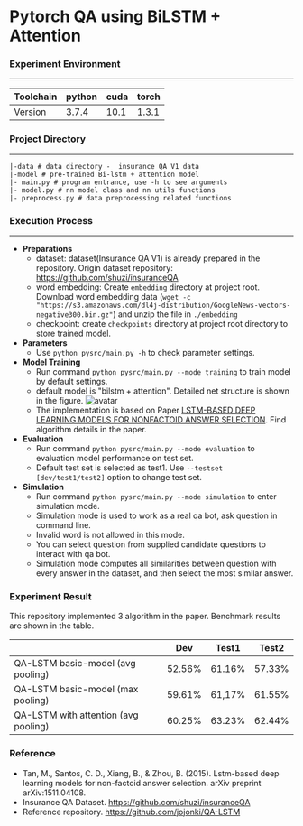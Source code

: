 # Pytorch QA using BiLSTM + Attention 

### Experiment Environment

---

| Toolchain | python | cuda | torch |
|----|----|----|----
| Version| 3.7.4 | 10.1 | 1.3.1 |

### Project Directory 

---

```
|-data # data directory -  insurance QA V1 data
|-model # pre-trained Bi-lstm + attention model 
|- main.py # program entrance, use -h to see arguments
|- model.py # nn model class and nn utils functions
|- preprocess.py # data preprocessing related functions 
```

### Execution Process

---

- **Preparations**
    - dataset: dataset(Insurance QA V1) is already prepared in the repository. Origin dataset repository: https://github.com/shuzi/insuranceQA 
    - word embedding: Create `embedding` directory at project root. Download word embedding data (`wget -c "https://s3.amazonaws.com/dl4j-distribution/GoogleNews-vectors-negative300.bin.gz"`) and unzip the file in `./embedding`
    - checkpoint: create `checkpoints` directory at project root directory to store trained model. 
- **Parameters**
    - Use `python pysrc/main.py -h` to check parameter settings. 
- **Model Training**
    - Run command `python pysrc/main.py --mode training` to train model by default settings.
    - default model is "bilstm + attention". Detailed net structure is shown in the figure.
    ![avatar](./bilstm_attention.jpg)
    - The implementation is based on Paper [LSTM-BASED DEEP LEARNING MODELS FOR NONFACTOID ANSWER SELECTION](https://openreview.net/pdf?id=ZY9xwl3PDS5Pk8ELfEzP). Find algorithm details in the paper.
- **Evaluation**
    - Run command `python pysrc/main.py --mode evaluation` to evaluation model performance on test set.
    - Default test set is selected as test1. Use `--testset [dev/test1/test2]` option to change test set.
- **Simulation**
    - Run command `python pysrc/main.py --mode simulation` to enter simulation mode.
    - Simulation mode is used to work as a real qa bot, ask question in command line.
    - Invalid word is not allowed in this mode.
    - You can select question from supplied candidate questions to interact with qa bot. 
    - Simulation mode computes all similarities between question with every answer in the dataset, and then select the most similar answer.
    

### Experiment Result

This repository implemented 3 algorithm in the paper. Benchmark results are shown in the table.

| | Dev | Test1 | Test2 
|----|----|----|----
| QA-LSTM basic-model (avg pooling) | 52.56% | 61.16% | 57.33%
| QA-LSTM basic-model (max pooling) | 59.61% | 61,17% | 61.55%
| QA-LSTM with attention (avg pooling) | 60.25% | 63.23% | 62.44%

### Reference
- Tan, M., Santos, C. D., Xiang, B., & Zhou, B. (2015). Lstm-based deep learning models for non-factoid answer selection. arXiv preprint arXiv:1511.04108.
- Insurance QA Dataset. https://github.com/shuzi/insuranceQA
- Reference repository. https://github.com/jojonki/QA-LSTM
